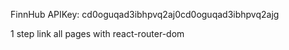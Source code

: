 FinnHub APIKey: cd0oguqad3ibhpvq2aj0cd0oguqad3ibhpvq2ajg


1 step link all pages with react-router-dom